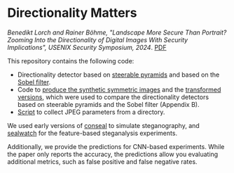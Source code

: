 # Directionality Matters

*Benedikt Lorch and Rainer Böhme, "Landscape More Secure Than Portrait? Zooming Into the Directionality of Digital Images With Security Implications", USENIX Security Symposium, 2024*. [PDF](https://arxiv.org/pdf/2406.15206)

This repository contains the following code:
- Directionality detector based on [steerable pyramids](src/directionality/steerable_pyramids_directionality_detector.py) and based on the [Sobel filter](src/directionality/sobel_directionality_detector.py).
- Code to [produce the synthetic symmetric images](src/synthetic_images/create_symmetric_images.py) and the [transformed versions](src/synthetic_images/create_transformed_images.py), which were used to compare the directionality detectors based on steerable pyramids and the Sobel filter (Appendix B).
- [Script](src/collect_jpeg_parameters.py) to collect JPEG parameters from a directory.

We used early versions of [conseal](https://github.com/uibk-uncover/conseal) to simulate steganography, and [sealwatch](https://github.com/uibk-uncover/sealwatch) for the feature-based steganalysis experiments.

Additionally, we provide the predictions for CNN-based experiments. While the paper only reports the accuracy, the predictions allow you evaluating additional metrics, such as false positive and false negative rates.

